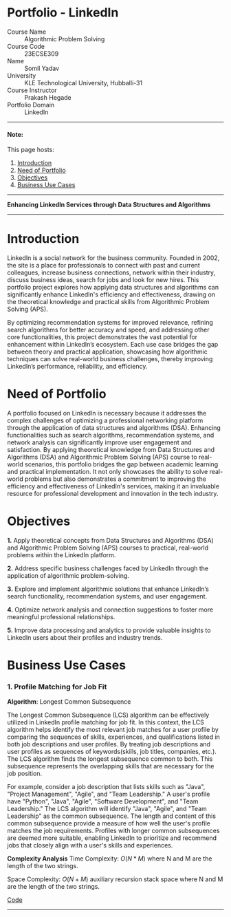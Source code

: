 # Portfolio - LinkedIn

<dl>
<dt>Course Name</dt>
<dd>Algorithmic Problem Solving</dd>
<dt>Course Code</dt>
<dd>23ECSE309</dd>
<dt>Name</dt>
<dd>Somil Yadav</dd>
<dt>University</dt>
<dd>KLE Technological University, Hubballi-31</dd>
<dt>Course Instructor</dt>
<dd>Prakash Hegade</dd>  
<dt>Portfolio Domain</dt>
<dd>LinkedIn</dd>

</dl>

* * *


#### Note:
This page hosts:

1. [Introduction](#introduction)
2. [Need of Portfolio](#need-of-portfolio)
2. [Objectives](#objectives)
4. [Business Use Cases](#business-use-cases)

* * *
**Enhancing LinkedIn Services through Data Structures and Algorithms**
* * *

# Introduction

  LinkedIn is a social network for the business community. Founded in 2002, the site is a place for professionals to connect with past and current colleagues, increase business connections, network within their industry, discuss business ideas, search for jobs and look for new hires. This portfolio project explores how applying data structures and algorithms can significantly enhance LinkedIn's efficiency and effectiveness, drawing on the theoretical knowledge and practical skills from Algorithmic Problem Solving (APS).

By optimizing recommendation systems for improved relevance, refining search algorithms for better accuracy and speed, and addressing other core functionalities, this project demonstrates the vast potential for enhancement within LinkedIn’s ecosystem. Each use case bridges the gap between theory and practical application, showcasing how algorithmic techniques can solve real-world business challenges, thereby improving LinkedIn’s performance, reliability, and efficiency.

# Need of Portfolio

A portfolio focused on LinkedIn is necessary because it addresses the complex challenges of optimizing a professional networking platform through the application of data structures and algorithms (DSA). Enhancing functionalities such as search algorithms, recommendation systems, and network analysis can significantly improve user engagement and satisfaction. By applying theoretical knowledge from Data Structures and Algorithms (DSA) and Algorithmic Problem Solving (APS) course to real-world scenarios, this portfolio bridges the gap between academic learning and practical implementation. It not only showcases the ability to solve real-world problems but also demonstrates a commitment to improving the efficiency and effectiveness of LinkedIn's services, making it an invaluable resource for professional development and innovation in the tech industry.

# Objectives

**1.** Apply theoretical concepts from Data Structures and Algorithms (DSA) and Algorithmic Problem Solving (APS) courses to practical, real-world problems within the LinkedIn platform.

**2.** Address specific business challenges faced by LinkedIn through the application of algorithmic problem-solving.

**3.** Explore and implement algorithmic solutions that enhance LinkedIn’s search functionality, recommendation systems, and user engagement.

**4.** Optimize network analysis and connection suggestions to foster more meaningful professional relationships.

**5.** Improve data processing and analytics to provide valuable insights to LinkedIn users about their profiles and industry trends.

# Business Use Cases

### 1. **Profile Matching for Job Fit**

**Algorithm**: Longest Common Subsequence

The Longest Common Subsequence (LCS) algorithm can be effectively utilized in LinkedIn profile matching for job fit. In this context, the LCS algorithm helps identify the most relevant job matches for a user profile by comparing the sequences of skills, experiences, and qualifications listed in both job descriptions and user profiles. By treating job descriptions and user profiles as sequences of keywords(skills, job titles, companies, etc.). The LCS algorithm finds the longest subsequence common to both. This subsequence represents the overlapping skills that are necessary for the job position.

For example, consider a job description that lists skills such as "Java", "Project Management", "Agile", and "Team Leadership." A user's profile have "Python", "Java", "Agile", "Software Development", and "Team Leadership." The LCS algorithm will identify "Java", "Agile", and "Team Leadership" as the common subsequence. The length and content of this common subsequence provide a measure of how well the user's profile matches the job requirements. Profiles with longer common subsequences are deemed more suitable, enabling LinkedIn to prioritize and recommend jobs that closely align with a user's skills and experiences.

**Complexity Analysis**
Time Complexity: $O(N * M)$ where N and M are the length of the two strings.

Space Complexity: $O(N+M)$ auxiliary recursion stack space where N and M are the length of the two strings.

[Code](https://github.com/somilyadav7/aps-portfolio.github.io/edit/main/codes/Longest-Common-Subsequence.cpp)
* * *
